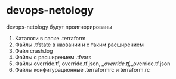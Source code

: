 # devops-netology
devops-netology
будут проигнорированы 
1. Каталоги в папке .terraform
2. Файлы .tfstate в названии и с таким расширением
3. Файл crash.log
4. Файлы с расширением .tfvars
5. Файлы override.tf, override.tf.json, *_override.tf,*_override.tf.json
6. Файлы конфигурационные .terraformrc и terraform.rc
